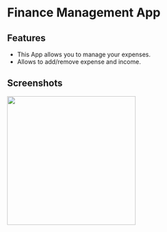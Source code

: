 # Finance Management App

## Features

- This App allows you to manage your expenses.
- Allows to add/remove expense and income.


## Screenshots

<img src="https://user-images.githubusercontent.com/126548231/226553438-4694c7da-c94f-41dd-88b0-513433b4d1aa.png" width="300">
